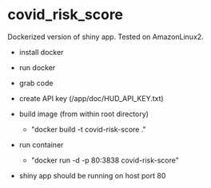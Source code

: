 # covid_risk_score

Dockerized version of shiny app.  Tested on AmazonLinux2. 

- install docker

- run docker

- grab code

- create API key (/app/doc/HUD_API_KEY.txt)

- build image (from within root directory)
  - "docker build -t covid-risk-score ."
  
- run container 
  - "docker run -d -p 80:3838 covid-risk-score"

- shiny app should be running on host port 80
